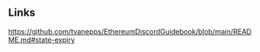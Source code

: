 


## Links

https://github.com/tvanepps/EthereumDiscordGuidebook/blob/main/README.md#state-expiry


